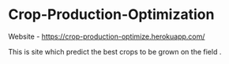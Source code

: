 # Crop-Production-Optimization
Website - https://crop-production-optimize.herokuapp.com/

This is site which predict the best crops to be grown on the field .
